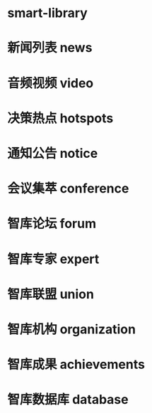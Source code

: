 # smart-library
# 新闻列表 news
# 音频视频 video
# 决策热点 hotspots
# 通知公告 notice
# 会议集萃 conference
# 智库论坛 forum
# 智库专家 expert
# 智库联盟 union
# 智库机构 organization
# 智库成果 achievements
# 智库数据库 database